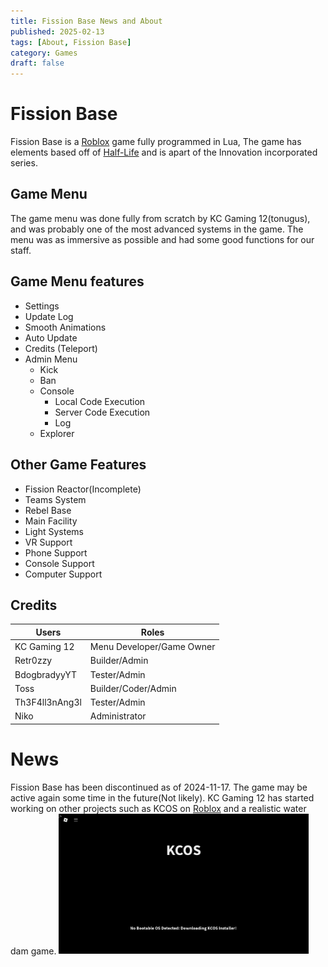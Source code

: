 ```yaml
---
title: Fission Base News and About
published: 2025-02-13
tags: [About, Fission Base]
category: Games
draft: false
---
```

# Fission Base
Fission Base is a [Roblox](https://roblox.com) game fully programmed in Lua, The game has elements based off of [Half-Life](https://store.steampowered.com/app/70/HalfLife/) and is apart of the Innovation incorporated series.
## Game Menu
The game menu was done fully from scratch by KC Gaming 12(tonugus), and was probably one of the most advanced systems in the game. The menu was as immersive as possible and had some good functions for our staff.
## Game Menu features
* Settings
* Update Log
* Smooth Animations
* Auto Update
* Credits (Teleport)
* Admin Menu
   * Kick
   * Ban
   * Console
     * Local Code Execution
     * Server Code Execution
     * Log
    * Explorer
## Other Game Features
* Fission Reactor(Incomplete)
* Teams System
* Rebel Base
* Main Facility
* Light Systems
* VR Support
* Phone Support
* Console Support
* Computer Support
## Credits
|Users         |Roles                      |
|--------------|---------------------------|
|KC Gaming 12  |Menu Developer/Game Owner  |
|Retr0zzy      |Builder/Admin              |
|BdogbradyyYT  |Tester/Admin               |
|Toss          |Builder/Coder/Admin        |
|Th3F4ll3nAng3l|Tester/Admin               |
|Niko          |Administrator              |
# News
Fission Base has been discontinued as of 2024-11-17. The game may be active again some time in the future(Not likely). KC Gaming 12 has started working on other projects such as KCOS on [Roblox](https://roblox.com) and a realistic water dam game. 
<img src="https://raw.githubusercontent.com/KC-Gaming-12/blog/4c8bd0cd000b8f360af741716bf48333447018ee/public/Screenshot_2025-01-25_5.09.15_PM.png" alt="" width="400">
